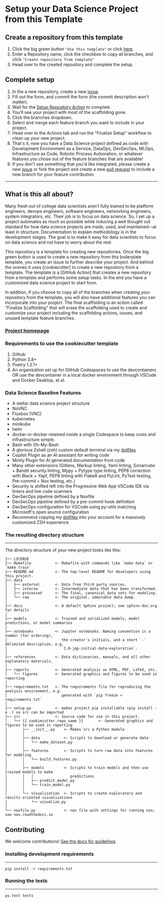 # Setup your Data Science Project from this Template

## Create a repository from this template

1. Click the big green button `"Use this template"` or click [here]("../../generate").
1. Enter a Repository name, click the checkbox to copy all branches, and click `"Create repository from template"`
1. Head over to the created repository and complete the setup.

## Complete setup

1. In the a new repository, create a new [issue]("../../issues/new").
1. Fill out the form, and commit the form (the commit description won't matter).
1. Wait for the [Setup Repository Action]("../../actions") to complete.
1. You'll see your project with most of the scaffolding gone.
1. Click the branches dropdown.
1. Select and merge each feature branch you want to include in your project.
1. Head over to the Actions tab and run the "Finalize Setup" workflow to clean up your new project.
1. That's it, now you have a Data Science project defined as code with Development Environment as a Service, DataOps, DevSecOps, MLOps, Infrastructure as Code, Robotic Process Automation, or whatever features you chose out of the feature branches that are available!
1. If you don't see something that you'd like integrated, please create a new [issue]("../../issues/new") or fork the project and create a new [pull request]("../../pulls") to include a new branch for your feature contribution.

---

## What is this all about?

Many fresh out of college data scientists aren't fully trained to be platform engineers, devops engineers, software engineers, networking engineers, system integrators, etc. Their job is to focus on data science. So, I set up a project automates as much as possible while inducing a well thought out standard for how data science projects are made, used, and maintained--at least in structure. Documentation to explain methodology is in the development stages. The goal is to make it easy for data scientists to focus on data science and not have to worry about the rest.

This repository is a template for creating new repositories. Once the big green button is used to create a new repository from this boilerplate template, you create an issue to further describe your project. And behind the scenes it uses [cookiecutter] to create a new repository from a template. The template is a [GitHub Action] that creates a new repository from a template and performs some setup tasks. In the end you have a customized data science project to start from.

In addition, if you choose to copy all of the branches when creating your repository from the template, you will also have additional features you can incorporate into your project. The final scaffolding is an action called "Finalize Scaffolding" that will erase the scaffolding used to create and customize your project including the scaffolding actions, issues, and unused template feature branches.

### [Project homepage](http://drivendata.github.io/cookiecutter-data-science/)

### Requirements to use the cookiecutter template

1. Github
1. Python 3.8+
1. Poetry 1.2.1+
1. An organization set up for GitHub Codespaces to use the devcontainers OR use the devcontainer in a local docker environment through VSCode and Docker Desktop, et al.

### Data Science Baseline Features

- A stellar data science project structure
- NoVNC
- Fluxbox (VNC)
- kubernetes
- minikube
- helm
- docker-in-docker retained inside a single Codespace to keep costs and infrastructure simple.
- Bash with Oh-My-Bash
- A glorious Zshell (zsh) custom default terminal via my [dotfiles](https://github.com/mraarone/dotfiles)
- Copilot Plugin as an AI assistant for writing code
- Mintly Plugin for AI generated documentation from code
- Many other extensions (Gitlens, Markup linting, Yaml linting, Sonarcube + Bandit security linting, Mypy + Pytype type linting, PEP8 correction with Black + Yapf, PEP8 linting with Flake8 and PyLint, PyTest testing, Pre-commit + Nox testing, etc.)
- Security is shifted left into the Progressive Web App VSCode IDE via linters and live code scanners
- DevSecOps pipeline defined by a Noxfile
- DevSecOps pipeline defined by a pre-commit hook definition
- DevSecOps configuration for VSCode using py-utils matching Microsoft's open source configuration
- Recommend copying my [dotfiles](https://github.com/mraarone/dotfiles) into your account for a massively customized ZSH experience

### The resulting directory structure

---

The directory structure of your new project looks like this:

```lang=text
├── LICENSE
├── Makefile           <- Makefile with commands like `make data` or `make train`
├── README.md          <- The top-level README for developers using this project.
├── data
│   ├── external       <- Data from third party sources.
│   ├── interim        <- Intermediate data that has been transformed.
│   ├── processed      <- The final, canonical data sets for modeling.
│   └── raw            <- The original, immutable data dump.
│
├── docs               <- A default Sphinx project; see sphinx-doc.org for details
│
├── models             <- Trained and serialized models, model predictions, or model summaries
│
├── notebooks          <- Jupyter notebooks. Naming convention is a number (for ordering),
│                         the creator's initials, and a short `-` delimited description, e.g.
│                         `1.0-jqp-initial-data-exploration`.
│
├── references         <- Data dictionaries, manuals, and all other explanatory materials.
│
├── reports            <- Generated analysis as HTML, PDF, LaTeX, etc.
│   └── figures        <- Generated graphics and figures to be used in reporting
│
├── requirements.txt   <- The requirements file for reproducing the analysis environment, e.g.
│                         generated with `pip freeze > requirements.txt`
│
├── setup.py           <- makes project pip installable (pip install -e .) so src can be imported
├── src                <- Source code for use in this project.
│   └── {{ cookiecutter.repo_name }}       <- Generated graphics and figures to be used in reporting
│       ├── __init__.py    <- Makes src a Python module
│       │
│       ├── data           <- Scripts to download or generate data
│       │   └── make_dataset.py
│       │
│       ├── features       <- Scripts to turn raw data into features for modeling
│       │   └── build_features.py
│       │
│       ├── models         <- Scripts to train models and then use trained models to make
│       │   │                 predictions
│       │   ├── predict_model.py
│       │   └── train_model.py
│       │
│       └── visualization  <- Scripts to create exploratory and results oriented visualizations
│           └── visualize.py
│
└── noxfile.py             <- nox file with settings for running nox; see nox.readthedocs.io
```

## Contributing

We welcome contributions! [See the docs for guidelines](https://drivendata.github.io/cookiecutter-data-science/#contributing).

### Installing development requirements

---

```lang=bash
pip install -r requirements.txt
```

### Running the tests

---

```lang=bash
py.test tests
```
